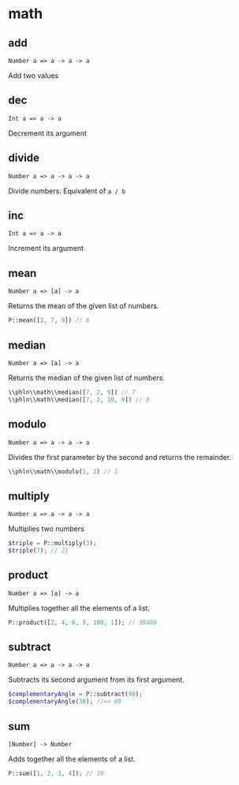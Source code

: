# math

## add
`Number a => a -> a -> a`  

Add two values



## dec
`Int a => a -> a`  

Decrement its argument



## divide
`Number a => a -> a -> a`  

Divide numbers. Equivalent of `a / b`



## inc
`Int a => a -> a`  

Increment its argument



## mean
`Number a => [a] -> a`  

Returns the mean of the given list of numbers.



```php
P::mean([2, 7, 9]) // 6
```

## median
`Number a => [a] -> a`  

Returns the median of the given list of numbers.



```php
\\phln\\math\\median([7, 2, 9]) // 7
\\phln\\math\\median([7, 2, 10, 9]) // 8
```

## modulo
`Number a => a -> a -> a`  

Divides the first parameter by the second and returns the remainder.



```php
\\phln\\math\\modulo(1, 2) // 1
```

## multiply
`Number a => a -> a -> a`  

Multiplies two numbers



```php
$triple = P::multiply(3);
$triple(7); // 21
```

## product
`Number a => [a] -> a`  

Multiplies together all the elements of a list.



```php
P::product([2, 4, 6, 8, 100, 1]); // 38400
```

## subtract
`Number a => a -> a -> a`  

Subtracts its second argument from its first argument.



```php
$complementaryAngle = P::subtract(90);
$complementaryAngle(30); //=> 60
```

## sum
`[Number] -> Number`  

Adds together all the elements of a list.



```php
P::sum([1, 2, 3, 4]); // 10
```

